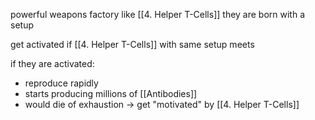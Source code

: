 powerful weapons factory
like [[4. Helper T-Cells]] they are born with a setup

get activated if [[4. Helper T-Cells]] with same setup meets

if they are activated:
-  reproduce rapidly
-  starts producing millions of [[Antibodies]]
-  would die of exhaustion -> get "motivated" by [[4. Helper T-Cells]]

